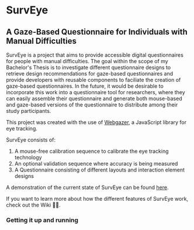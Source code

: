 # SurvEye 
## A Gaze-Based Questionnaire for Individuals with Manual Difficulties

SurvEye is a project that aims to provide accessible digital questionnaires for people with manual difficulties. The goal within the scope of my Bachelor's Thesis is to investigate different questionnaire designs to retrieve design recommendations for gaze-based questionnaires and provide developers with reusable components to faciliate the creation of gaze-based questionnaires. In the future, it would be desirable to incorporate this work into a questionnaire tool for researchers, where they can easily assemble their questionnaire and generate both mouse-based and gaze-based versions of the questionnaire to distribute among their study participants.

This project was created with the use of [Webgazer](https://github.com/brownhci/WebGazer), a JavaScript library for eye tracking. 

SurvEye consists of:
1. A mouse-free calibration sequence to calibrate the eye tracking technology
2. An optional validation sequence where accuracy is being measured
3. A Questionnaire consisting of different layouts and interaction element designs 

A demonstration of the current state of SurvEye can be found [here](https://relaxed-sinoussi-3ccc09.netlify.app).

If you want to learn more about how the different features of SurvEye work, check out the Wiki 🕵️‍♀️.

### Getting it up and running


